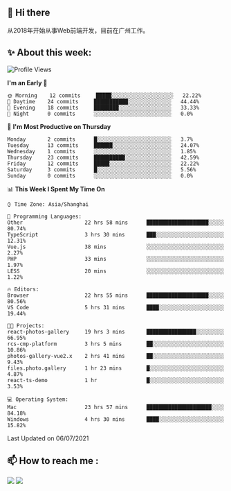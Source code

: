## 👋 Hi there

从2018年开始从事Web前端开发，目前在广州工作。

<!--![](https://github-readme-stats.vercel.app/api?username=fxpixels&theme=graywhite&hide_border=true)
![](https://github-readme-stats.vercel.app/api/top-langs/?username=fxpixels&hide_border=true&layout=compact)
-->
<!--
<img src="https://github-readme-stats.vercel.app/api?username=fxpixels&theme=graywhite&hide_border=true" width="500" alt=""/>
<img src="https://github-readme-stats.vercel.app/api/top-langs/?username=fxpixels&hide_border=true&layout=compact" width="300" alt=""/>
-->
## ✨ About this week:
<!--START_SECTION:waka-->
![Profile Views](http://img.shields.io/badge/Profile%20Views-4-blue)

**I'm an Early 🐤** 

```text
🌞 Morning    12 commits     █████░░░░░░░░░░░░░░░░░░░░   22.22% 
🌆 Daytime    24 commits     ███████████░░░░░░░░░░░░░░   44.44% 
🌃 Evening    18 commits     ████████░░░░░░░░░░░░░░░░░   33.33% 
🌙 Night      0 commits      ░░░░░░░░░░░░░░░░░░░░░░░░░   0.0%

```
📅 **I'm Most Productive on Thursday** 

```text
Monday       2 commits      █░░░░░░░░░░░░░░░░░░░░░░░░   3.7% 
Tuesday      13 commits     ██████░░░░░░░░░░░░░░░░░░░   24.07% 
Wednesday    1 commits      ░░░░░░░░░░░░░░░░░░░░░░░░░   1.85% 
Thursday     23 commits     ██████████░░░░░░░░░░░░░░░   42.59% 
Friday       12 commits     █████░░░░░░░░░░░░░░░░░░░░   22.22% 
Saturday     3 commits      █░░░░░░░░░░░░░░░░░░░░░░░░   5.56% 
Sunday       0 commits      ░░░░░░░░░░░░░░░░░░░░░░░░░   0.0%

```


📊 **This Week I Spent My Time On** 

```text
⌚︎ Time Zone: Asia/Shanghai

💬 Programming Languages: 
Other                    22 hrs 58 mins      ████████████████████░░░░░   80.74% 
TypeScript               3 hrs 30 mins       ███░░░░░░░░░░░░░░░░░░░░░░   12.31% 
Vue.js                   38 mins             ░░░░░░░░░░░░░░░░░░░░░░░░░   2.27% 
PHP                      33 mins             ░░░░░░░░░░░░░░░░░░░░░░░░░   1.97% 
LESS                     20 mins             ░░░░░░░░░░░░░░░░░░░░░░░░░   1.22%

🔥 Editors: 
Browser                  22 hrs 55 mins      ████████████████████░░░░░   80.56% 
VS Code                  5 hrs 31 mins       ████░░░░░░░░░░░░░░░░░░░░░   19.44%

🐱‍💻 Projects: 
react-photos-gallery     19 hrs 3 mins       ████████████████░░░░░░░░░   66.95% 
rcs-cmp-platform         3 hrs 5 mins        ██░░░░░░░░░░░░░░░░░░░░░░░   10.86% 
photos-gallery-vue2.x    2 hrs 41 mins       ██░░░░░░░░░░░░░░░░░░░░░░░   9.43% 
files.photo.gallery      1 hr 23 mins        █░░░░░░░░░░░░░░░░░░░░░░░░   4.87% 
react-ts-demo            1 hr                █░░░░░░░░░░░░░░░░░░░░░░░░   3.53%

💻 Operating System: 
Mac                      23 hrs 57 mins      █████████████████████░░░░   84.18% 
Windows                  4 hrs 30 mins       ████░░░░░░░░░░░░░░░░░░░░░   15.82%

```


 Last Updated on 06/07/2021
<!--END_SECTION:waka-->

## :mailbox: How to reach me : 

[<img src="https://img.icons8.com/bubbles/50/000000/gmail.png"/>](mailto:iampcfox@gmail.com)
[<img target="_blank" src="https://img.icons8.com/bubbles/50/000000/github.png">](https://github.com/FxPixels)



<!-- ![Visitor Badge](https://visitor-badge.laobi.icu/badge?page_id=fxpixels) -->

<!--
**FxPixels/FxPixels** is a ✨ _special_ ✨ repository because its `README.md` (this file) appears on your GitHub profile.

Here are some ideas to get you started:

- 🔭 I’m currently working on ...
- 🌱 I’m currently learning ...
- 👯 I’m looking to collaborate on ...
- 🤔 I’m looking for help with ...
- 💬 Ask me about ...
- 📫 How to reach me: ...
- 😄 Pronouns: ...
- ⚡ Fun fact: ...
-->
